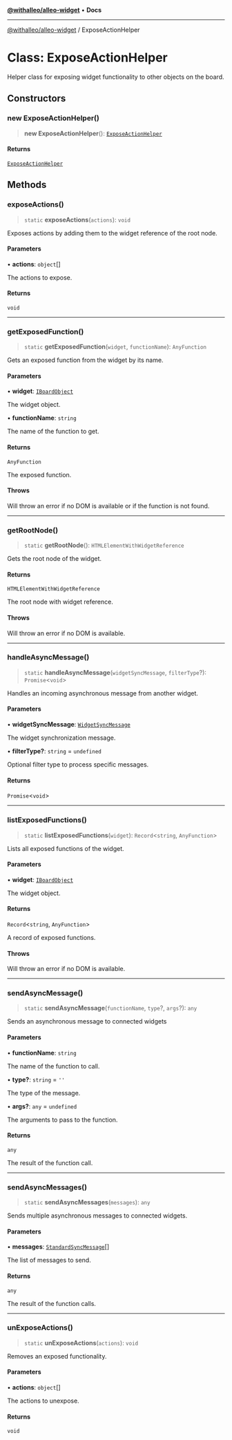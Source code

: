 [**@withalleo/alleo-widget**](../README.md) • **Docs**

***

[@withalleo/alleo-widget](../globals.md) / ExposeActionHelper

# Class: ExposeActionHelper

Helper class for exposing widget functionality to other objects on the board.

## Constructors

### new ExposeActionHelper()

> **new ExposeActionHelper**(): [`ExposeActionHelper`](ExposeActionHelper.md)

#### Returns

[`ExposeActionHelper`](ExposeActionHelper.md)

## Methods

### exposeActions()

> `static` **exposeActions**(`actions`): `void`

Exposes actions by adding them to the widget reference of the root node.

#### Parameters

• **actions**: `object`[]

The actions to expose.

#### Returns

`void`

***

### getExposedFunction()

> `static` **getExposedFunction**(`widget`, `functionName`): `AnyFunction`

Gets an exposed function from the widget by its name.

#### Parameters

• **widget**: [`IBoardObject`](../interfaces/IBoardObject.md)

The widget object.

• **functionName**: `string`

The name of the function to get.

#### Returns

`AnyFunction`

The exposed function.

#### Throws

Will throw an error if no DOM is available or if the function is not found.

***

### getRootNode()

> `static` **getRootNode**(): `HTMLElementWithWidgetReference`

Gets the root node of the widget.

#### Returns

`HTMLElementWithWidgetReference`

The root node with widget reference.

#### Throws

Will throw an error if no DOM is available.

***

### handleAsyncMessage()

> `static` **handleAsyncMessage**(`widgetSyncMessage`, `filterType`?): `Promise`\<`void`\>

Handles an incoming asynchronous message from another widget.

#### Parameters

• **widgetSyncMessage**: [`WidgetSyncMessage`](../type-aliases/WidgetSyncMessage.md)

The widget synchronization message.

• **filterType?**: `string` = `undefined`

Optional filter type to process specific messages.

#### Returns

`Promise`\<`void`\>

***

### listExposedFunctions()

> `static` **listExposedFunctions**(`widget`): `Record`\<`string`, `AnyFunction`\>

Lists all exposed functions of the widget.

#### Parameters

• **widget**: [`IBoardObject`](../interfaces/IBoardObject.md)

The widget object.

#### Returns

`Record`\<`string`, `AnyFunction`\>

A record of exposed functions.

#### Throws

Will throw an error if no DOM is available.

***

### sendAsyncMessage()

> `static` **sendAsyncMessage**(`functionName`, `type`?, `args`?): `any`

Sends an asynchronous message to connected widgets

#### Parameters

• **functionName**: `string`

The name of the function to call.

• **type?**: `string` = `''`

The type of the message.

• **args?**: `any` = `undefined`

The arguments to pass to the function.

#### Returns

`any`

The result of the function call.

***

### sendAsyncMessages()

> `static` **sendAsyncMessages**(`messages`): `any`

Sends multiple asynchronous messages to connected widgets.

#### Parameters

• **messages**: [`StandardSyncMessage`](../type-aliases/StandardSyncMessage.md)[]

The list of messages to send.

#### Returns

`any`

The result of the function calls.

***

### unExposeActions()

> `static` **unExposeActions**(`actions`): `void`

Removes an exposed functionality.

#### Parameters

• **actions**: `object`[]

The actions to unexpose.

#### Returns

`void`
